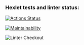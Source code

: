 ### Hexlet tests and linter status:

[![Actions Status](https://github.com/ZGennadiy/frontend-project-lvl1/workflows/hexlet-check/badge.svg)](https://github.com/ZGennadiy/frontend-project-lvl1/actions)

[![Maintainability](https://api.codeclimate.com/v1/badges/a99a88d28ad37a79dbf6/maintainability)](https://codeclimate.com/github/codeclimate/codeclimate/maintainability)

![Linter Checkout](https://github.com/ZGennadiy/frontend-project-lvl1/workflows/Linter%20Checkout/badge.svg)
